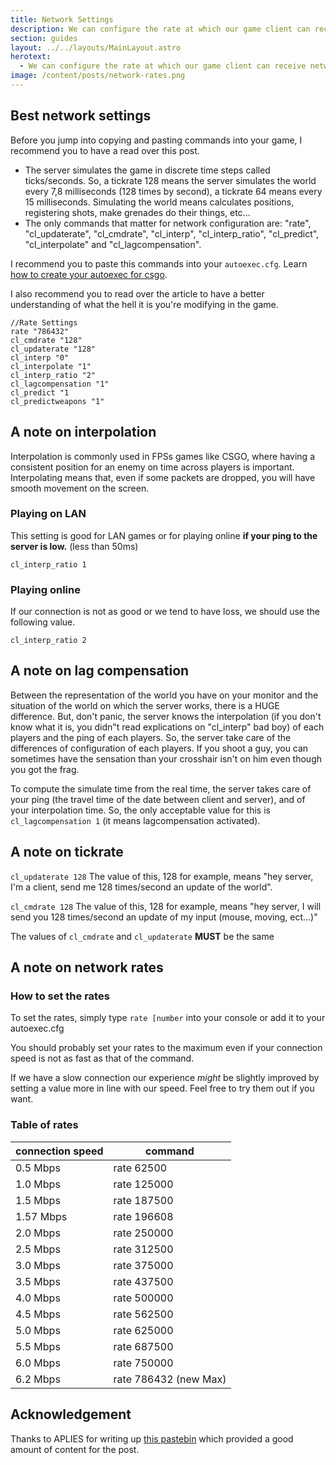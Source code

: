 ```yaml
---
title: Network Settings
description: We can configure the rate at which our game client can receive network data in bytes.
section: guides
layout: ../../layouts/MainLayout.astro
herotext:
  - We can configure the rate at which our game client can receive network data in bytes. For most use cases we'll be fine using the max value.
image: /content/posts/network-rates.png
---
```


## Best network settings

Before you jump into copying and pasting commands into your game, I recommend you to have a read over this post.

- The server simulates the game in discrete time steps called ticks/seconds. So, a tickrate 128 means the server simulates the world every 7,8 milliseconds (128 times by second), a tickrate 64 means every 15 milliseconds. Simulating the world means calculates positions, registering shots, make grenades do their things, etc...
- The only commands that matter for network configuration are: "rate", "cl_updaterate", "cl_cmdrate", "cl_interp", "cl_interp_ratio", "cl_predict", "cl_interpolate" and "cl_lagcompensation".

I recommend you to paste this commands into your `autoexec.cfg`. Learn [how to create your autoexec for csgo](/commands/getting-started.html#creating-an-autoexec).

I also recommend you to read over the article to have a better understanding of what the hell it is you're modifying in the game.

```
//Rate Settings
rate "786432"
cl_cmdrate "128"
cl_updaterate "128"
cl_interp "0"
cl_interpolate "1"
cl_interp_ratio "2"
cl_lagcompensation "1"
cl_predict "1
cl_predictweapons "1"
```

## A note on interpolation

Interpolation is commonly used in FPSs games like CSGO, where having a consistent position for an enemy on time across players is important. Interpolating means that, even if some packets are dropped, you will have smooth movement on the screen.

### Playing on LAN

This setting is good for LAN games or for playing online **if your ping to the server is low.** (less than 50ms)

```
cl_interp_ratio 1
```

### Playing online

If our connection is not as good or we tend to have loss, we should use the following value.

```
cl_interp_ratio 2
```

## A note on lag compensation

Between the representation of the world you have on your monitor and the situation of the world on which the server works, there is a HUGE difference. But, don't panic, the server knows the interpolation (if you don't know what it is, you didn"t read explications on "cl_interp" bad boy) of each players and the ping of each players. So, the server take care of the differences of configuration of each players. If you shoot a guy, you can sometimes have the sensation than your crosshair isn't on him even though you got the frag.

To compute the simulate time from the real time, the server takes care of your ping (the travel time of the date between client and server), and of your interpolation time. So, the only acceptable value for this is `cl_lagcompensation 1` (it means lagcompensation activated).

## A note on tickrate

`cl_updaterate 128` The value of this, 128 for example, means "hey server, I'm a client, send me 128 times/second an update of the world".

`cl_cmdrate 128` The value of this, 128 for example, means "hey server, I will send you 128 times/second an update of my input (mouse, moving, ect...)"

The values of `cl_cmdrate` and `cl_updaterate` **MUST** be the same

## A note on network rates

### How to set the rates

To set the rates, simply type `rate [number` into your console or add it to your autoexec.cfg

You should probably set your rates to the maximum even if your connection speed is not as fast as that of the command.

If we have a slow connection our experience _might_ be slightly improved by setting a value more in line with our speed. Feel free to try them out if you want.

### Table of rates

| connection speed | command               |
| ---------------- | --------------------- |
| 0.5 Mbps         | rate 62500            |
| 1.0 Mbps         | rate 125000           |
| 1.5 Mbps         | rate 187500           |
| 1.57 Mbps        | rate 196608           |
| 2.0 Mbps         | rate 250000           |
| 2.5 Mbps         | rate 312500           |
| 3.0 Mbps         | rate 375000           |
| 3.5 Mbps         | rate 437500           |
| 4.0 Mbps         | rate 500000           |
| 4.5 Mbps         | rate 562500           |
| 5.0 Mbps         | rate 625000           |
| 5.5 Mbps         | rate 687500           |
| 6.0 Mbps         | rate 750000           |
| 6.2 Mbps         | rate 786432 (new Max) |

## Acknowledgement

Thanks to APLIES for writing up [this pastebin](https://pastebin.com/2bBFijFY) which provided a good amount of content for the post.

